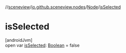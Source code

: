 //[sceneview](../../../index.md)/[io.github.sceneview.nodes](../index.md)/[Node](index.md)/[isSelected](is-selected.md)

# isSelected

[androidJvm]\
open var [isSelected](is-selected.md): [Boolean](https://kotlinlang.org/api/latest/jvm/stdlib/kotlin/-boolean/index.html) = false
